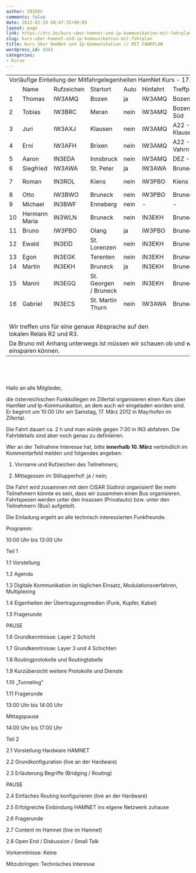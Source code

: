 ```yaml
---
author: IN3DOV
comments: false
date: 2012-02-20 08:47:35+00:00
layout: page
link: https://drc.bz/kurs-uber-hamnet-und-ip-kommunikation-mit-fahrplan/
slug: kurs-uber-hamnet-und-ip-kommunikation-mit-fahrplan
title: Kurs über HamNet und Ip-Kommunikation // MIT FAHRPLAN
wordpress_id: 4241
categories:
- Kurse
---
```


<table cellpadding="0" width="828" cellspacing="0" border="0" > 
<tbody >
<tr >

<td colspan="10" height="20" width="828" >Vorläufige Einteilung der Mitfahrgelegenheiten HamNet Kurs - 17. März 2012 10:00 Uhr
</td>
</tr>
<tr >

<td height="20" > 
</td>

<td >Name
</td>

<td >Rufzeichen
</td>

<td >Startort
</td>

<td >Auto
</td>

<td >Hinfahrt
</td>

<td >Treffpunkt
</td>

<td >Uhrzeit
</td>

<td >Rückfahrt
</td>

<td >Aussteigen
</td>
</tr>
<tr >

<td height="20" >1
</td>

<td >Thomas
</td>

<td >IW3AMQ
</td>

<td >Bozen
</td>

<td >ja
</td>

<td >IW3AMQ
</td>

<td >Bozen
</td>

<td >07.00
</td>

<td >IW3AMQ
</td>

<td >Bozen
</td>
</tr>
<tr >

<td height="20" >2
</td>

<td >Tobias
</td>

<td >IW3BRC
</td>

<td >Meran
</td>

<td >nein
</td>

<td >IW3AMQ
</td>

<td >Bozen Süd
</td>

<td >07.05
</td>

<td >IW3AMQ
</td>

<td >Bozen Süd
</td>
</tr>
<tr >

<td height="20" >3
</td>

<td >Juri
</td>

<td >IW3AXJ
</td>

<td >Klausen
</td>

<td >nein
</td>

<td >IW3AMQ
</td>

<td >A22 - Klausen
</td>

<td >07.35
</td>

<td >IW3AMQ
</td>

<td >Klausen
</td>
</tr>
<tr >

<td height="20" >4
</td>

<td >Erni
</td>

<td >IW3AFH
</td>

<td >Brixen
</td>

<td >nein
</td>

<td >IW3AMQ
</td>

<td >A22 - Vahrn
</td>

<td >07.50
</td>

<td >IW3AMQ
</td>

<td >Brixen
</td>
</tr>
<tr >

<td height="20" >5
</td>

<td >Aaron
</td>

<td >IN3EDA
</td>

<td >Innsbruck
</td>

<td >nein
</td>

<td >IW3AMQ
</td>

<td >DEZ - Ibk
</td>

<td >08.50
</td>

<td >IW3AMQ
</td>

<td >Innsbruck
</td>
</tr>
<tr >

<td height="20" >6
</td>

<td >Siegfried
</td>

<td >IW3AWA
</td>

<td >St. Peter
</td>

<td >ja
</td>

<td >IW3AWA
</td>

<td >Bruneck
</td>

<td >07.20
</td>

<td >IW3AWA
</td>

<td >Bruneck
</td>
</tr>
<tr >

<td height="20" >7
</td>

<td >Roman
</td>

<td >IN3ROL
</td>

<td >Kiens
</td>

<td >nein
</td>

<td >IW3PBO
</td>

<td >Kiens
</td>

<td >07.30
</td>

<td >IW3PBO
</td>

<td >A22 - Vahrn
</td>
</tr>
<tr >

<td height="20" >8
</td>

<td >Otto
</td>

<td >IW3BWO
</td>

<td >Bruneck
</td>

<td >nein
</td>

<td >IW3PBO
</td>

<td >Bruneck
</td>

<td >07.20
</td>

<td >IW3PBO
</td>

<td >Bruneck
</td>
</tr>
<tr >

<td height="20" >9
</td>

<td >Michael
</td>

<td >IN3BWF
</td>

<td >Enneberg
</td>

<td >nein
</td>

<td >-
</td>

<td >-
</td>

<td >-
</td>

<td >IW3AWA
</td>

<td >Bruneck
</td>
</tr>
<tr >

<td height="20" >10
</td>

<td >Hermann Maria
</td>

<td >IN3WLN
</td>

<td >Bruneck
</td>

<td >nein
</td>

<td >IN3EKH
</td>

<td >Bruneck
</td>

<td >07.20
</td>

<td >IN3EKH
</td>

<td >Bruneck
</td>
</tr>
<tr >

<td height="20" >11
</td>

<td >Bruno
</td>

<td >IW3PBO
</td>

<td >Olang
</td>

<td >ja
</td>

<td >IW3PBO
</td>

<td >Bruneck
</td>

<td >07.20
</td>

<td >IW3PBO
</td>

<td >Bruneck
</td>
</tr>
<tr >

<td height="20" >12
</td>

<td >Ewald
</td>

<td >IN3EID
</td>

<td >St. Lorenzen
</td>

<td >nein
</td>

<td >IN3EKH
</td>

<td >Bruneck
</td>

<td >07.20
</td>

<td >IN3EKH
</td>

<td >Bruneck
</td>
</tr>
<tr >

<td height="20" >13
</td>

<td >Egon
</td>

<td >IN3EGK
</td>

<td >Terenten
</td>

<td >nein
</td>

<td >IN3EKH
</td>

<td >Bruneck
</td>

<td >07.20
</td>

<td >IN3EKH
</td>

<td >Bruneck
</td>
</tr>
<tr >

<td height="20" >14
</td>

<td >Martin
</td>

<td >IN3EKH
</td>

<td >Bruneck
</td>

<td >ja
</td>

<td >IN3EKH
</td>

<td >Bruneck
</td>

<td >07.20
</td>

<td >IN3EKH
</td>

<td >Bruneck
</td>
</tr>
<tr >

<td height="20" >15
</td>

<td >Manni
</td>

<td >IN3EGQ
</td>

<td >St. Georgen / Bruneck
</td>

<td >nein
</td>

<td >IN3EKH
</td>

<td >Bruneck
</td>

<td >07.20
</td>

<td >IN3EKH
</td>

<td >Bruneck
</td>
</tr>
<tr >

<td height="20" >16
</td>

<td >Gabriel
</td>

<td >IN3ECS
</td>

<td >St. Martin Thurn
</td>

<td >nein
</td>

<td >IW3AWA
</td>

<td >Bruneck
</td>

<td >07.20
</td>

<td >IW3AWA
</td>

<td >Bruneck
</td>
</tr>
<tr >

<td height="20" > 
</td>

<td > 
</td>

<td > 
</td>

<td > 
</td>

<td > 
</td>

<td > 
</td>

<td > 
</td>

<td > 
</td>

<td > 
</td>

<td > 
</td>
</tr>
<tr >

<td colspan="6" height="20" >Wir treffen uns für eine genaue Absprache auf den lokalen Relais R2 und R3.
</td>

<td > 
</td>

<td > 
</td>

<td > 
</td>

<td > 
</td>
</tr>
<tr >

<td colspan="9" height="20" >Da Bruno mit Anhang unterwegs ist müssen wir schauen ob und wie wir ein Auto ab Vahrn einsparen können.
</td>

<td > 
</td>
</tr>
</tbody>
</table>


 




 




Hallo an alle Mitglieder,




die österreichischen Funkkollegen im Zillertal organisieren einen Kurs über HamNet und Ip-Kommunikation, an dem auch wir eingeladen worden sind. Er beginnt um 10:00 Uhr am Samstag, 17. März 2012 in Mayrhofen im Zillertal.




Die Fahrt dauert ca. 2 h und man würde gegen 7:30 in IN3 abfahren. Die Fahrtdetails sind aber noch genau zu definieiren.




Wer an der Teilnahme Interesse hat, bitte **innerhalb 10. März** verbindlich im Kommentarfeld melden und folgendes angeben:




1) Vorname und Rufzeichen des Teilnehmers;




2) Mittagessen im Stillupperhof: ja / nein;




Die Fahrt wird zusammen mit dem CISAR Südtirol organisiert! Bei mehr Teilnehmern könnte es sein, dass wir zusammen einen Bus organisieren. Fahrtspesen werden unter den Insassen (Privatauto) bzw. unter den Teilnehmern (Bus) aufgeteilt.




Die Einladung ergeht an alle technisch interessierten Funkfreunde.




Programm:




10:00 Uhr bis 13:00 Uhr




Teil 1




1.1 Vorstellung




1.2 Agenda




1.3 Digitale Kommunikation im täglichen Einsatz, Modulationsverfahren, Multiplexing




1.4 Eigenheiten der Übertragunsgmedien (Funk, Kupfer, Kabel)




1.5 Fragerunde




PAUSE




1.6 Grundkenntnisse: Layer 2 Schicht




1.7 Grundkenntnisse: Layer 3 und 4 Schichten




1.8 Routingprotokolle und Routingtabelle




1.9 Kurzübersicht weitere Protokolle und Dienste




1.10 „Tunneling"




1.11 Fragerunde




13:00 Uhr bis 14:00 Uhr




Mittagspause




14:00 Uhr bis 17:00 Uhr




Teil 2




2.1 Vorstellung Hardware HAMNET




2.2 Grundkonfiguration (live an der Hardware)




2.3 Erläuterung Begriffe (Bridging / Routing)




PAUSE




2.4 Einfaches Routing konfigurieren (live an der Hardware)




2.5 Erfolgreiche Einbindung HAMNET ins eigene Netzwerk zuhause




2.6 Fragerunde




2.7 Content im Hamnet (live im Hamnet)




2.8 Open End / Diskussion / Small Talk




Vorkenntnisse: Keine




Mitzubringen: Technisches Interesse
